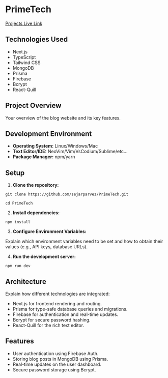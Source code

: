 # PrimeTech

[Projects Live Link](https://primetech.cf)

## Technologies Used

- Next.js
- TypeScript
- Tailwind CSS
- MongoDB
- Prisma
- Firebase
- Bcrypt
- React-Quill

## Project Overview

Your overview of the blog website and its key features.

## Development Environment

- **Operating System:** Linux/Windows/Mac
- **Text Editor/IDE:** NeoVim/Vim/VsCodium/Sublime/etc...
- **Package Manager:** npm/yarn

## Setup

1. **Clone the repository:**

```
git clone https://github.com/sejarparvez/PrimeTech.git
```

```
cd PrimeTech
```

2. **Install dependencies:**

```
npm install
```

3. **Configure Environment Variables:**

Explain which environment variables need to be set and how to obtain their values (e.g., API keys, database URLs).

4. **Run the development server:**

```
npm run dev
```

## Architecture

Explain how different technologies are integrated:

- Next.js for frontend rendering and routing.
- Prisma for type-safe database queries and migrations.
- Firebase for authentication and real-time updates.
- Bcrypt for secure password hashing.
- React-Quill for the rich text editor.

## Features

- User authentication using Firebase Auth.
- Storing blog posts in MongoDB using Prisma.
- Real-time updates on the user dashboard.
- Secure password storage using Bcrypt.
